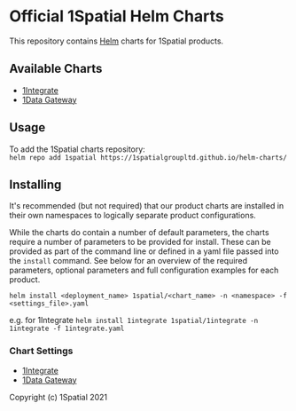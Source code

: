 # Official 1Spatial Helm Charts

This repository contains [Helm](https://helm.sh) charts for 1Spatial products.

## Available Charts

* [1Integrate](https://1spatial.com/products/1integrate/)
* [1Data Gateway](https://1spatial.com/products/1data-gateway/)

## Usage

To add the 1Spatial charts repository:  
`helm repo add 1spatial https://1spatialgroupltd.github.io/helm-charts/`

## Installing

It's recommended (but not required) that our product charts are installed in their own namespaces to logically separate product configurations.

While the charts do contain a number of default parameters, the charts require a number of parameters to be provided for install.  These can be provided as part of the command line or defined in a yaml file passed into the `install` command.  See below for an overview of the required parameters, optional parameters and full configuration examples for each product.

`helm install <deployment_name> 1spatial/<chart_name> -n <namespace> -f <settings_file>.yaml`

e.g. for 1Integrate
`helm install 1integrate 1spatial/1integrate -n 1integrate -f 1integrate.yaml`

### Chart Settings

* [1Integrate](README-1integrate.md)
* [1Data Gateway](README-datagateway.md)

Copyright (c) 1Spatial 2021
